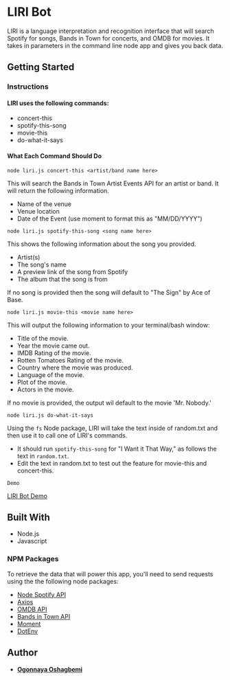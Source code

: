 # LIRI Bot

LIRI is a language interpretation and recognition interface that will search Spotify for songs, Bands in Town for concerts, and OMDB for movies. It takes in parameters in the command line node app and gives you back data.

## Getting Started

### Instructions

#### LIRI uses the following commands:

- concert-this
- spotify-this-song
- movie-this
- do-what-it-says

#### What Each Command Should Do

```
node liri.js concert-this <artist/band name here>
```

This will search the Bands in Town Artist Events API for an artist or band. It will return the following information.

- Name of the venue
- Venue location
- Date of the Event (use moment to format this as "MM/DD/YYYY")

```
node liri.js spotify-this-song <song name here>
```

This shows the following information about the song you provided.

- Artist(s)
- The song's name
- A preview link of the song from Spotify
- The album that the song is from

If no song is provided then the song will default to "The Sign" by Ace of Base.

```
node liri.js movie-this <movie name here>
```

This will output the following information to your terminal/bash window:

- Title of the movie.
- Year the movie came out.
- IMDB Rating of the movie.
- Rotten Tomatoes Rating of the movie.
- Country where the movie was produced.
- Language of the movie.
- Plot of the movie.
- Actors in the movie.

If no movie is provided, the output wil default to the movie 'Mr. Nobody.'

```
node liri.js do-what-it-says
```

Using the `fs` Node package, LIRI will take the text inside of random.txt and then use it to call one of LIRI's commands.

- It should run `spotify-this-song` for "I Want it That Way," as follows the text in `random.txt`.
- Edit the text in random.txt to test out the feature for movie-this and concert-this.

```
Demo
```

[LIRI Bot Demo](https://github.com/Ogonnaya/liri-node-app/blob/master/liri-bot-demo.mov?raw=true)

## Built With

- Node.js
- Javascript

### NPM Packages

To retrieve the data that will power this app, you'll need to send requests using the the following node packages:

- [Node Spotify API](https://www.npmjs.com/package/node-spotify-api)
- [Axios](https://www.npmjs.com/package/axios)
- [OMDB API](http://www.omdbapi.com)
- [Bands in Town API](http://www.artists.bandsintown.com/bandsintown-api)
- [Moment](https://www.npmjs.com/package/moment)
- [DotEnv](https://www.npmjs.com/package/dotenv)

## Author

- **[Ogonnaya Oshagbemi](https://github.com/PurpleBooth)**
